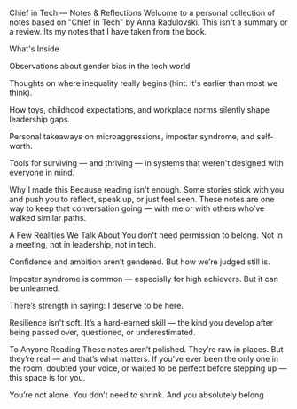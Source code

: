 Chief in Tech — Notes & Reflections
Welcome to a personal collection of notes based on "Chief in Tech" by Anna Radulovski. This isn't a summary or a review. Its my notes that I have taken from the book. 

What's Inside

Observations about gender bias in the tech world.

Thoughts on where inequality really begins (hint: it's earlier than most we think).

How toys, childhood expectations, and workplace norms silently shape leadership gaps.

Personal takeaways on microaggressions, imposter syndrome, and self-worth.

Tools for surviving — and thriving — in systems that weren't designed with everyone in mind.

Why I made this 
Because reading isn't enough. Some stories stick with you and push you to reflect, speak up, or just feel seen. These notes are one way to keep that conversation going — with me or with others who’ve walked similar paths.

A Few Realities We Talk About
You don't need permission to belong. Not in a meeting, not in leadership, not in tech.

Confidence and ambition aren’t gendered. But how we’re judged still is.

Imposter syndrome is common — especially for high achievers. But it can be unlearned.

There’s strength in saying: I deserve to be here.

Resilience isn't soft. It’s a hard-earned skill — the kind you develop after being passed over, questioned, or underestimated.

To Anyone Reading
These notes aren’t polished. They’re raw in places. But they’re real — and that’s what matters. If you’ve ever been the only one in the room, doubted your voice, or waited to be perfect before stepping up — this space is for you.

You’re not alone. You don’t need to shrink. And you absolutely belong
